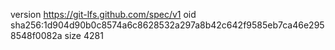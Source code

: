 version https://git-lfs.github.com/spec/v1
oid sha256:1d904d90b0c8574a6c8628532a297a8b42c642f9585eb7ca46e2958548f0082a
size 4281
